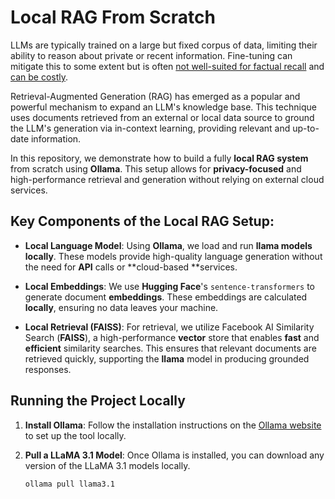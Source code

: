# Local RAG From Scratch

LLMs are typically trained on a large but fixed corpus of data, limiting their ability to reason about private or recent information. Fine-tuning can mitigate this to some extent but is often [not well-suited for factual recall](https://www.anyscale.com/blog/fine-tuning-is-for-form-not-facts) and [can be costly](https://www.glean.com/blog/how-to-build-an-ai-assistant-for-the-enterprise).

Retrieval-Augmented Generation (RAG) has emerged as a popular and powerful mechanism to expand an LLM's knowledge base. This technique uses documents retrieved from an external or local data source to ground the LLM's generation via in-context learning, providing relevant and up-to-date information.

In this repository, we demonstrate how to build a fully **local RAG system** from scratch using **Ollama**. This setup allows for **privacy-focused** and high-performance retrieval and generation without relying on external cloud services.

## Key Components of the Local RAG Setup:

- **Local Language Model**: Using **Ollama**, we load and run **llama models** **locally**. These models provide high-quality language generation without the need for **API** calls or **cloud-based **services.
  
- **Local Embeddings**: We use **Hugging Face**'s `sentence-transformers` to generate document **embeddings**. These embeddings are calculated **locally**, ensuring no data leaves your machine.
  
- **Local Retrieval (FAISS)**: For retrieval, we utilize Facebook AI Similarity Search (**FAISS**), a high-performance **vector** store that enables **fast** and **efficient** similarity searches. This ensures that relevant documents are retrieved quickly, supporting the **llama** model in producing grounded responses.

## Running the Project Locally

1. **Install Ollama**: Follow the installation instructions on the [Ollama website](https://ollama.com/) to set up the tool locally.

2. **Pull a LLaMA 3.1 Model**: Once Ollama is installed, you can download any version of the LLaMA 3.1 models locally.
    ```bash
    ollama pull llama3.1
    ```
